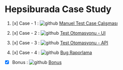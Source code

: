 # Hepsiburada Case Study


1. [x] Case - 1 : ![github](https://user-images.githubusercontent.com/35347777/146557228-7b53da03-3d0e-4024-a246-38b1172510a0.png) [Manuel Test Case Çalışması](https://github.com/onurerdemiroglu/hb-case-study/tree/main/Case-1) 
     
2. [x] Case - 2 :  ![github](https://user-images.githubusercontent.com/35347777/146557228-7b53da03-3d0e-4024-a246-38b1172510a0.png) [Test Otomasyonu - UI](https://github.com/onurerdemiroglu/hb-case-study/tree/main/Case-2)       

3. [x] Case - 3 :  ![github](https://user-images.githubusercontent.com/35347777/146557228-7b53da03-3d0e-4024-a246-38b1172510a0.png) [Test Otomasyonu - API](https://github.com/onurerdemiroglu/hb-case-study/tree/main/Case-3)       

4. [x] Case - 4 :  ![github](https://user-images.githubusercontent.com/35347777/146557228-7b53da03-3d0e-4024-a246-38b1172510a0.png) [Bug Raporlama](https://github.com/onurerdemiroglu/hb-case-study/tree/main/Case-4)  

- [x] Bonus    :  ![github](https://user-images.githubusercontent.com/35347777/146557228-7b53da03-3d0e-4024-a246-38b1172510a0.png) [Bonus](https://github.com/onurerdemiroglu/hb-case-study/tree/main/Bonus)  
